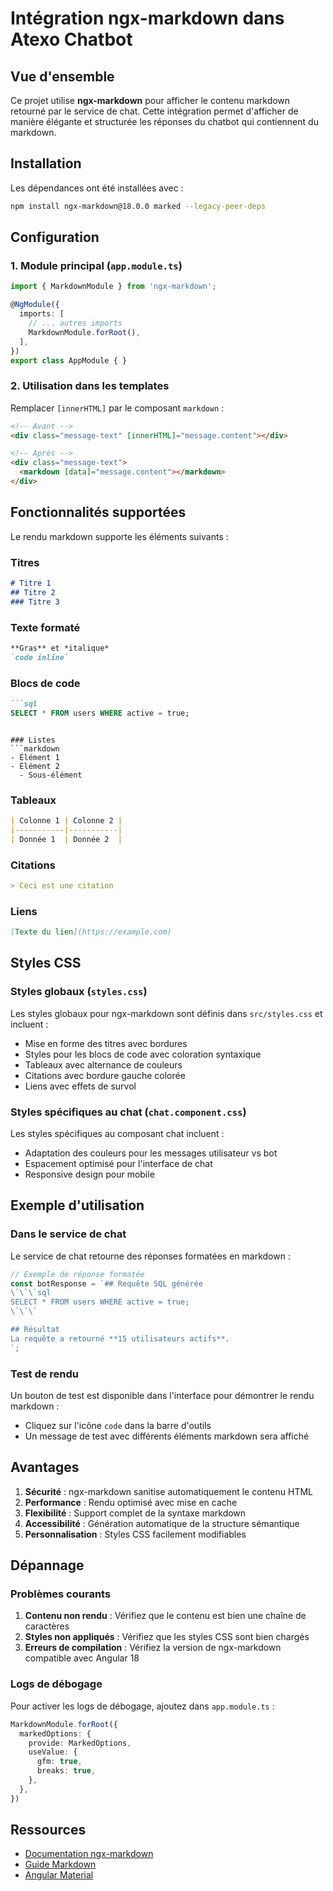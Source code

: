 # Intégration ngx-markdown dans Atexo Chatbot

## Vue d'ensemble

Ce projet utilise **ngx-markdown** pour afficher le contenu markdown retourné par le service de chat. Cette intégration permet d'afficher de manière élégante et structurée les réponses du chatbot qui contiennent du markdown.

## Installation

Les dépendances ont été installées avec :

```bash
npm install ngx-markdown@18.0.0 marked --legacy-peer-deps
```

## Configuration

### 1. Module principal (`app.module.ts`)

```typescript
import { MarkdownModule } from 'ngx-markdown';

@NgModule({
  imports: [
    // ... autres imports
    MarkdownModule.forRoot(),
  ],
})
export class AppModule { }
```

### 2. Utilisation dans les templates

Remplacer `[innerHTML]` par le composant `markdown` :

```html
<!-- Avant -->
<div class="message-text" [innerHTML]="message.content"></div>

<!-- Après -->
<div class="message-text">
  <markdown [data]="message.content"></markdown>
</div>
```

## Fonctionnalités supportées

Le rendu markdown supporte les éléments suivants :

### Titres
```markdown
# Titre 1
## Titre 2
### Titre 3
```

### Texte formaté
```markdown
**Gras** et *italique*
`code inline`
```

### Blocs de code
```markdown
```sql
SELECT * FROM users WHERE active = true;
```
```

### Listes
```markdown
- Élément 1
- Élément 2
  - Sous-élément
```

### Tableaux
```markdown
| Colonne 1 | Colonne 2 |
|-----------|-----------|
| Donnée 1  | Donnée 2  |
```

### Citations
```markdown
> Ceci est une citation
```

### Liens
```markdown
[Texte du lien](https://example.com)
```

## Styles CSS

### Styles globaux (`styles.css`)

Les styles globaux pour ngx-markdown sont définis dans `src/styles.css` et incluent :
- Mise en forme des titres avec bordures
- Styles pour les blocs de code avec coloration syntaxique
- Tableaux avec alternance de couleurs
- Citations avec bordure gauche colorée
- Liens avec effets de survol

### Styles spécifiques au chat (`chat.component.css`)

Les styles spécifiques au composant chat incluent :
- Adaptation des couleurs pour les messages utilisateur vs bot
- Espacement optimisé pour l'interface de chat
- Responsive design pour mobile

## Exemple d'utilisation

### Dans le service de chat

Le service de chat retourne des réponses formatées en markdown :

```typescript
// Exemple de réponse formatée
const botResponse = `## Requête SQL générée
\`\`\`sql
SELECT * FROM users WHERE active = true;
\`\`\`

## Résultat
La requête a retourné **15 utilisateurs actifs**.
`;
```

### Test de rendu

Un bouton de test est disponible dans l'interface pour démontrer le rendu markdown :
- Cliquez sur l'icône `code` dans la barre d'outils
- Un message de test avec différents éléments markdown sera affiché

## Avantages

1. **Sécurité** : ngx-markdown sanitise automatiquement le contenu HTML
2. **Performance** : Rendu optimisé avec mise en cache
3. **Flexibilité** : Support complet de la syntaxe markdown
4. **Accessibilité** : Génération automatique de la structure sémantique
5. **Personnalisation** : Styles CSS facilement modifiables

## Dépannage

### Problèmes courants

1. **Contenu non rendu** : Vérifiez que le contenu est bien une chaîne de caractères
2. **Styles non appliqués** : Vérifiez que les styles CSS sont bien chargés
3. **Erreurs de compilation** : Vérifiez la version de ngx-markdown compatible avec Angular 18

### Logs de débogage

Pour activer les logs de débogage, ajoutez dans `app.module.ts` :

```typescript
MarkdownModule.forRoot({
  markedOptions: {
    provide: MarkedOptions,
    useValue: {
      gfm: true,
      breaks: true,
    },
  },
})
```

## Ressources

- [Documentation ngx-markdown](https://github.com/jfcere/ngx-markdown)
- [Guide Markdown](https://www.markdownguide.org/)
- [Angular Material](https://material.angular.io/)
